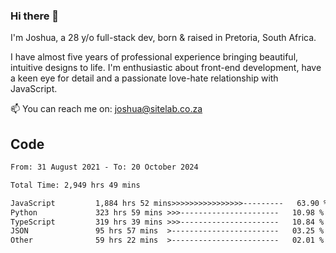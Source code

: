 ### Hi there 👋

I'm Joshua, a 28 y/o full-stack dev, born & raised in Pretoria, South Africa. 

I have almost five years of professional experience bringing beautiful, intuitive designs to life. I'm enthusiastic about front-end development, have a keen eye for detail and a passionate love-hate relationship with JavaScript.

📫 You can reach me on: joshua@sitelab.co.za

## **Code**

<!--START_SECTION:waka-->

```txt
From: 31 August 2021 - To: 20 October 2024

Total Time: 2,949 hrs 49 mins

JavaScript         1,884 hrs 52 mins>>>>>>>>>>>>>>>>---------   63.90 %
Python             323 hrs 59 mins >>>----------------------   10.98 %
TypeScript         319 hrs 39 mins >>>----------------------   10.84 %
JSON               95 hrs 57 mins  >------------------------   03.25 %
Other              59 hrs 22 mins  >------------------------   02.01 %
```

<!--END_SECTION:waka-->
